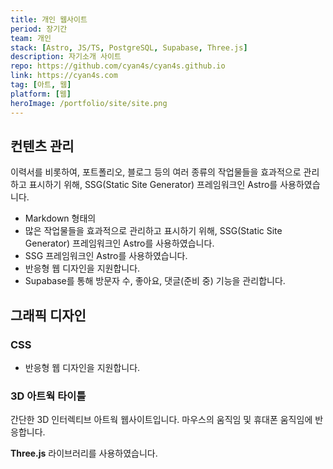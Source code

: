 ```yaml
---
title: 개인 웹사이트
period: 장기간
team: 개인
stack: [Astro, JS/TS, PostgreSQL, Supabase, Three.js]
description: 자기소개 사이트
repo: https://github.com/cyan4s/cyan4s.github.io
link: https://cyan4s.com
tag: [아트, 웹]
platform: [웹]
heroImage: /portfolio/site/site.png
---
```


## 컨텐츠 관리

이력서를 비롯하여, 포트폴리오, 블로그 등의 여러 종류의 작업물들을 효과적으로 관리하고 표시하기 위해, SSG(Static Site Generator) 프레임워크인 Astro를 사용하였습니다.

- Markdown 형태의
- 많은 작업물들을 효과적으로 관리하고 표시하기 위해, SSG(Static Site Generator) 프레임워크인 Astro를 사용하였습니다.
- SSG 프레임워크인 Astro를 사용하였습니다.
- 반응형 웹 디자인을 지원합니다.
- Supabase를 통해 방문자 수, 좋아요, 댓글(준비 중) 기능을 관리합니다.

## 그래픽 디자인

### CSS

- 반응형 웹 디자인을 지원합니다.

### 3D 아트웍 타이틀

간단한 3D 인터렉티브 아트웍 웹사이트입니다. 마우스의 움직임 및 휴대폰 움직임에 반응합니다.

**Three.js** 라이브러리를 사용하였습니다.
